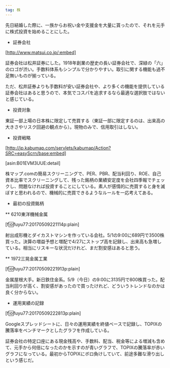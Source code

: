 ```yaml
---
tag: 株
---
```

先日結婚した際に、一族からお祝い金や支援金を大量に貰ったので、それを元手に株式投資を始めることにした。

* 証券会社

[http://www.matsui.co.jp/:embed]

証券会社は松井証券にした。1918年創業の歴史の長い証券会社で、深緑の「六」のロゴが渋い。手数料体系もシンプルで分かりやすい。取引に関する機能も過不足無いものが揃っている。

ただ、松井証券よりも手数料が安い証券会社や、より多くの機能を提供している証券会社はあると思うので、本気でコスパを追求するなら最適な選択肢ではないと感じている。

* 投資対象

東証一部上場の日本株に限定して売買する（東証一部に限定するのは、出来高の大きさやリスク回避の観点から）。現物のみで、信用取引はしない。

* 投資戦略

[http://jp.kabumap.com/servlets/kabumap/Action?SRC=easyScrn/base:embed]

[asin:B01EVM3UUE:detail]

株マップ.comの簡易スクリーニングで、PER、PBR、配当利回り、ROE、自己資本比率でスクリーニングして、残った銘柄の業績安定度を会社四季報でチェックし、問題なければ投資することにしている。素人が感情的に売買すると身を滅ぼすと思われるので、機械的に売買できるようなルールを一応考えてある。

* 最初の投資銘柄

** 6210東洋機械金属

[f:id:fuyu77:20170509221114p:plain]

射出成形機とダイカストマシンを作っている会社。5/1の9:00に689円で3500株買った。決算の増益予想と増配で4/27にストップ高を記録し、出来高も急増している。相当にリスキーな状況だけれど、まだ割安感はあると思う。

** 1972三晃金属工業

[f:id:fuyu77:20170509221913p:plain]

金属屋根大手。新日鉄住金系。5/9（今日）の9:00に3135円で800株買った。配当利回りが高く、割安感があったので買ったけれど、どういうトレンドなのかは良く分からない。

* 運用実績の記録

[f:id:fuyu77:20170509222813p:plain]

Googleスプレッドシートに、日々の運用実績を終値ベースで記録し、TOPIXの騰落率をベンチマークとしたグラフを作成している。

証券会社の特定口座にある現金残高や、手数料、配当、税金等による増減も含めて、元手から何倍になったのかを示すのが青いグラフで、TOPIXの騰落率が赤いグラフになっている。最初からTOPIXにボロ負けしていて、前途多難な滑り出しという感じだ。